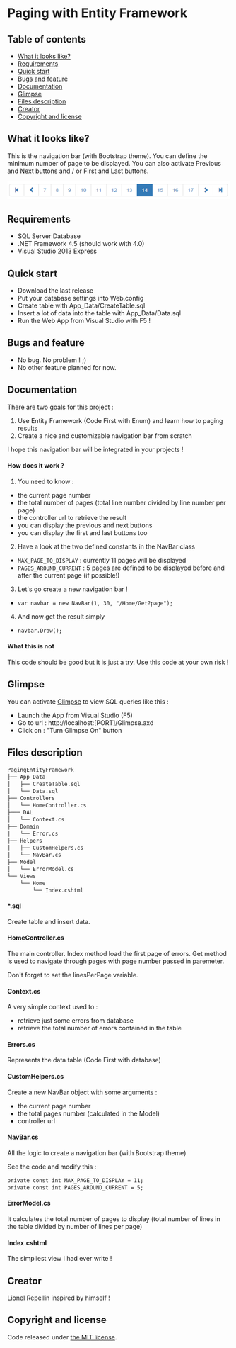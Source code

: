 ﻿Paging with Entity Framework
============================

## Table of contents

- [What it looks like?](#what-it-looks-like?)
- [Requirements](#requirements)
- [Quick start](#quick-start)
- [Bugs and feature](#bugs-and-feature)
- [Documentation](#documentation)
- [Glimpse](#glimpse)
- [Files description](#files-description)
- [Creator](#creator)
- [Copyright and license](#copyright-and-license)


## What it looks like?

This is the navigation bar (with Bootstrap theme). You can define the minimum number of page to be displayed. You can also activate Previous and Next buttons and / or First and Last buttons.

![Navigation Bar](https://github.com/lionelrepellin/paging-with-entity-framework/blob/master/navbar.png "Navigation Bar")


## Requirements

- SQL Server Database
- .NET Framework 4.5 (should work with 4.0)
- Visual Studio 2013 Express

## Quick start

- Download the last release
- Put your database settings into Web.config
- Create table with App_Data/CreateTable.sql
- Insert a lot of data into the table with App_Data/Data.sql
- Run the Web App from Visual Studio with F5 !



## Bugs and feature

- No bug. No problem ! ;)
- No other feature planned for now.

## Documentation

There are two goals for this project :

1. Use Entity Framework (Code First with Enum) and learn how to paging results
2. Create a nice and customizable navigation bar from scratch

I hope this navigation bar will be integrated in your projects !

#### How does it work ?

1. You need to know : 
- the current page number
- the total number of pages (total line number divided by line number per page)
- the controller url to retrieve the result
- you can display the previous and next buttons
- you can display the first and last buttons too

2. Have a look at the two defined constants in the NavBar class
- ```MAX_PAGE_TO_DISPLAY``` : currently 11 pages will be displayed
- ```PAGES_AROUND_CURRENT``` : 5 pages are defined to be displayed before and after the current page (if possible!)

3. Let's go create a new navigation bar !
- ```var navbar = new NavBar(1, 30, "/Home/Get?page");```

4. And now get the result simply
- ```navbar.Draw();```

#### What this is not

This code should be good but it is just a try. Use this code at your own risk !

## Glimpse

You can activate [Glimpse](http://getglimpse.com/) to view SQL queries like this :

- Launch the App from Visual Studio (F5)
- Go to url : http://localhost:[PORT]/Glimpse.axd
- Click on : "Turn Glimpse On" button


## Files description

```
PagingEntityFramework
├── App_Data
│   ├── CreateTable.sql
│   └── Data.sql
├── Controllers
│   └── HomeController.cs
├─── DAL
│   └── Context.cs
├── Domain
│   └── Error.cs
├── Helpers
│   ├── CustomHelpers.cs
│   └── NavBar.cs
├── Model
│   └── ErrorModel.cs
└── Views
    └── Home
        └── Index.cshtml
```

#### *.sql

Create table and insert data.

#### HomeController.cs

The main controller. Index method load the first page of errors. Get method is used to navigate through pages with page number passed in paremeter. 

Don't forget to set the linesPerPage variable.

#### Context.cs

A very simple context used to :

- retrieve just some errors from database
- retrieve the total number of errors contained in the table

#### Errors.cs

Represents the data table (Code First with database)

#### CustomHelpers.cs

Create a new NavBar object with some arguments :

- the current page number
- the total pages number (calculated in the Model)
- controller url

#### NavBar.cs

All the logic to create a navigation bar (with Bootstrap theme) 

See the code and modify this :

```
private const int MAX_PAGE_TO_DISPLAY = 11;
private const int PAGES_AROUND_CURRENT = 5;
```

#### ErrorModel.cs

It calculates the total number of pages to display (total number of lines in the table divided by number of lines per page)

#### Index.cshtml

The simpliest view I had ever write !

## Creator

Lionel Repellin inspired by himself !

## Copyright and license

Code released under [the MIT license](https://github.com/twbs/bootstrap/blob/master/LICENSE). 